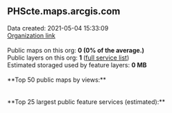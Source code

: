 <h2>PHScte.maps.arcgis.com</h2> Data created: 2021-05-04 15:33:09 <br /><a target='new' href='https://PHScte.maps.arcgis.com'>Organization link</a><br /><br />Public maps on this org: <b>0 (0% of the average.)</b><br />Public layers on this org: <b>1 </b>(<a target='new' href='https://services.arcgis.com/9kXYgeQswu1qFsNP/ArcGIS/rest/services'>full service list</a>)<br />Estimated storaged used by feature layers: <b>0 MB</b><br /><br />**Top 50 public maps by views:**<br /><br /><br />**Top 25 largest public feature services (estimated):**<br />